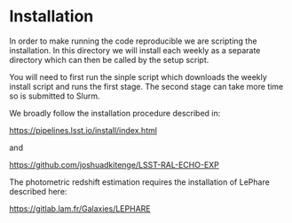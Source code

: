# Installation

In order to make running the code reproducible we are scripting the installation. In this directory we will install each weekly as a separate directory which can then be called by the setup script.

You will need to first run the sinple script which downloads the weekly install script and runs the first stage. The second stage can take more time so is submitted to Slurm.

We broadly follow the installation procedure described in:

https://pipelines.lsst.io/install/index.html

and

https://github.com/joshuadkitenge/LSST-RAL-ECHO-EXP

The photometric redshift estimation requires the installation of LePhare described here:

https://gitlab.lam.fr/Galaxies/LEPHARE






